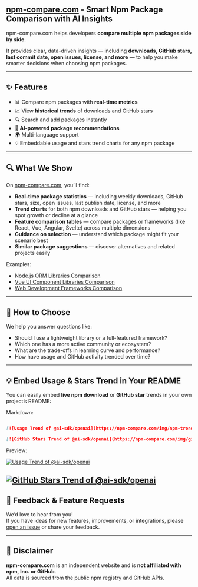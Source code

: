 ## [npm-compare.com](https://npm-compare.com) - Smart Npm Package Comparison with AI Insights

npm-compare.com helps developers **compare multiple npm packages side by side**.

It provides clear, data-driven insights — including **downloads, GitHub stars, last commit date, open issues, license, and more** — to help you make smarter decisions when choosing npm packages.

---

## ✨ Features

- 📊 Compare npm packages with **real-time metrics**
- 📈 View **historical trends** of downloads and GitHub stars
- 🔍 Search and add packages instantly
- 🧠 **AI-powered package recommendations**
- 🌍 Multi-language support
- 💡 Embeddable usage and stars trend charts for any npm package

---

## 🔍 What We Show

On [npm-compare.com](https://npm-compare.com/), you’ll find:

- **Real-time package statistics** — including weekly downloads, GitHub stars, size, open issues, last publish date, license, and more  
- **Trend charts** for both npm downloads and GitHub stars — helping you spot growth or decline at a glance  
- **Feature comparison tables** — compare packages or frameworks (like React, Vue, Angular, Svelte) across multiple dimensions
- **Guidance on selection** — understand which package might fit your scenario best  
- **Similar package suggestions** — discover alternatives and related projects easily  

Examples:  
- [Node.js ORM Libraries Comparison](https://npm-compare.com/bookshelf,knex,sequelize,typeorm)
- [Vue UI Component Libraries Comparison](https://npm-compare.com/ant-design-vue,element-ui,tdesign-vue,vuetify)
- [Web Development Frameworks Comparison](https://npm-compare.com/@sveltejs/kit,astro,gatsby,next,remix)

---

## 📘 How to Choose

We help you answer questions like:

- Should I use a lightweight library or a full-featured framework?  
- Which one has a more active community or ecosystem?  
- What are the trade-offs in learning curve and performance?  
- How have usage and GitHub activity trended over time?  

---

## 💡 Embed Usage & Stars Trend in Your README

You can easily embed **live npm download** or **GitHub star** trends in your own project’s README:

Markdown:

```markdown

[![Usage Trend of @ai-sdk/openai](https://npm-compare.com/img/npm-trend/THREE_YEARS/@ai-sdk/openai.png)](https://npm-compare.com/@ai-sdk/openai#timeRange=THREE_YEARS)

[![GitHub Stars Trend of @ai-sdk/openai](https://npm-compare.com/img/github-trend/@ai-sdk/openai.png)](https://npm-compare.com/@ai-sdk/openai)
```

Preview:

[![Usage Trend of @ai-sdk/openai](https://npm-compare.com/img/npm-trend/THREE_YEARS/@ai-sdk/openai.png)](https://npm-compare.com/@ai-sdk/openai#timeRange=THREE_YEARS)

[![GitHub Stars Trend of @ai-sdk/openai](https://npm-compare.com/img/github-trend/@ai-sdk/openai.png)](https://npm-compare.com/@ai-sdk/openai)
---

## 💬 Feedback & Feature Requests

We’d love to hear from you!  
If you have ideas for new features, improvements, or integrations, please [open an issue](https://github.com/awesome-npm/npm-compare.com/issues) or share your feedback.

---

## 🧾 Disclaimer

**npm-compare.com** is an independent website and is **not affiliated with npm, Inc. or GitHub**.  
All data is sourced from the public npm registry and GitHub APIs.
